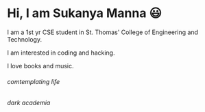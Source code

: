 # Hi, I am Sukanya Manna 😃

I am a 1st yr CSE student in St. Thomas' College of Engineering and Technology.

I am interested in coding and hacking.

I love books and music.

###### *comtemplating life*

###### *dark academia*
